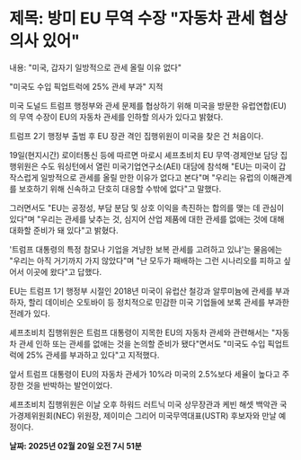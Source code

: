 # **제목: 방미 EU 무역 수장 "자동차 관세 협상 의사 있어"**

  내용: "미국, 갑자기 일방적으로 관세 올릴 이유 없다"

"미국도 수입 픽업트럭에 25% 관세 부과" 지적

미국 도널드 트럼프 행정부와 관세 문제를 협상하기 위해 미국을 방문한 유럽연합(EU)의 무역 수장이 EU의 자동차 관세를 인하할 의사가 있다고 밝혔다. 

트럼프 2기 행정부 출범 후 EU 장관 격인 집행위원이 미국을 찾은 건 처음이다. 

19일(현지시간) 로이터통신 등에 따르면 마로시 셰프초비치 EU 무역·경제안보 담당 집행위원은 수도 워싱턴에서 열린 미국기업연구소(AEI) 대담에 참석해 "EU는 미국이 갑작스럽게 일방적으로 관세를 올릴 만한 이유가 없다고 본다"며 "우리는 유럽의 이해관계를 보호하기 위해 신속하고 단호히 대응할 수밖에 없다"고 말했다.

그러면서도 "EU는 공정성, 부담 분담 및 상호 이익을 촉진하는 합의를 맺는 데 관심이 있다"며 "우리는 관세를 낮추는 것, 심지어 산업 제품에 대한 관세를 없애는 것에 대해 대화할 준비가 돼 있다"고 밝혔다.

'트럼프 대통령의 특정 참모나 기업을 겨냥한 보복 관세를 고려하고 있냐'는 물음에는 "우리는 아직 거기까지 가지 않았다"며 "난 모두가 패배하는 그런 시나리오를 피하고 싶어서 이곳에 왔다"고 답했다.

EU는 트럼프 1기 행정부 시절인 2018년 미국이 유럽산 철강과 알루미늄에 관세를 부과하자, 할리 데이비슨 오토바이 등 정치적으로 민감한 미국 기업들에 보록 관세를 부과한 전례가 있다.

셰프초비치 집행위원은 트럼프 대통령이 지목한 EU의 자동차 관세와 관련해서는 "자동차 관세 인하 또는 관세를 없애는 것을 논의할 준비가 됐다"면서도 "미국도 수입 픽업트럭에 25% 관세를 부과하고 있다"고 지적했다.

앞서 트럼프 대통령이 EU의 자동차 관세가 10%라 미국의 2.5%보다 세율이 높다고 주장한 것을 반박하는 발언이었다.

셰프초비치 집행위원은 이날 오후 하워드 러트닉 미국 상무장관과 케빈 해셋 백악관 국가경제위원회(NEC) 위원장, 제이미슨 그리어 미국무역대표(USTR) 후보자와 만날 예정이다.

  **날짜: 2025년 02월 20일 오전 7시 51분**